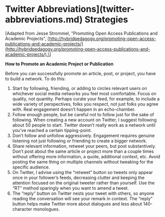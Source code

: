 # Twitter Abbreviations\]\(twitter-abbreviations.md\) Strategies

\[Adapted from Jesse Strommel, "Promoting Open Access Publications and Academic Projects", [http://hybridpedagogy.org/promoting-open-access-publications-and-academic-projects/](http://hybridpedagogy.org/promoting-open-access-publications-and-academic-projects/).\]

**How to Promote an Academic Project or Publication**

Before you can successfully promote an article, post, or project, you have to build a network. To do this: 

1. Start by following, friending, or adding to circles relevant users on whichever social media networks you feel most comfortable. Focus on quality, not quantity. Perhaps curate your feed, for example, to include a wide variety of perspectives, folks you respect, not just folks you agree with. Real engagement doesn’t happen in an echo-chamber. 
2. Follow enough people, but be careful not to follow just for the sake of following. When creating a new account on Twitter, I suggest following about 50 people to start. Twitter doesn’t really work as a network until you’ve reached a certain tipping-point. 
3. Don’t follow and unfollow aggressively. Engagement requires genuine listening not just following or friending to create a bigger network. 
4. Share relevant information, retweet your peers, but post substantively. Don’t post about the same article or project more than a couple times without offering more information, a quote, additional context, etc. Avoid posting the same thing on multiple channels without tweaking for the specific audience. 
5. On Twitter, I advise using the “retweet” button so tweets only appear once in your follower’s feeds, decreasing clutter and keeping the attention focused on the original tweeter rather than yourself. Use the “RT” method sparingly when you want to amend a tweet. 
6. The “reply” button on Twitter nests your tweet with others, so anyone reading the conversation will see your remark in context. The “reply” button helps make Twitter more about dialogues and less about 140-character monologues.

